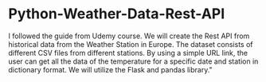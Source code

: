 # Python-Weather-Data-Rest-API

I followed the guide from Udemy course. We will create the Rest API from historical data from the Weather Station in Europe. 
The dataset consists of different CSV files from different stations. 
By using a simple URL link, the user can get all the data of the temperature for a specific date and station in dictionary format. 
We will utilize the Flask and pandas library."




